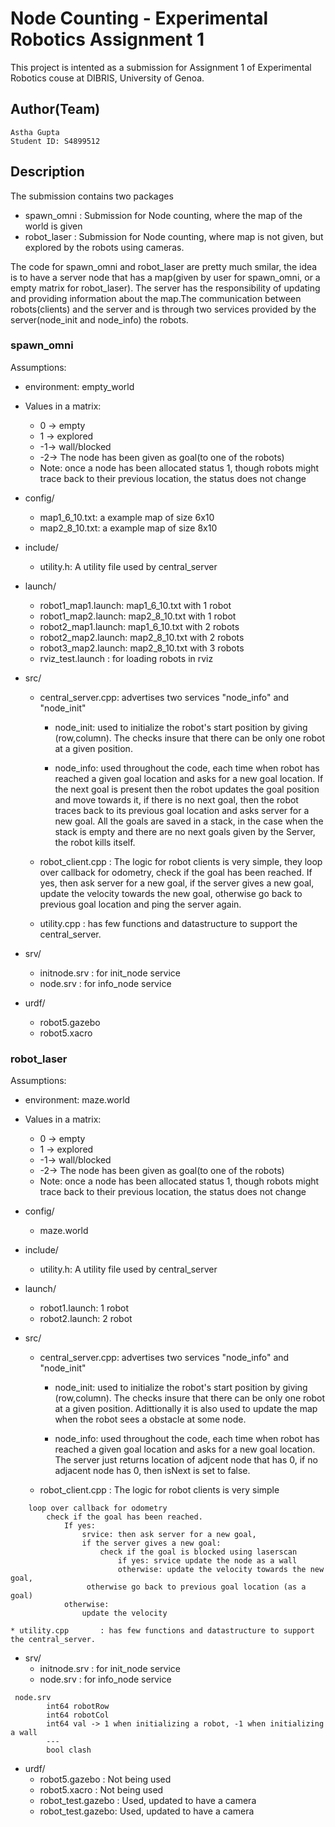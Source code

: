 # Node Counting - Experimental Robotics Assignment 1 

This project is intented as a submission for Assignment 1 of Experimental Robotics couse at DIBRIS, University of Genoa. 

## Author(Team)
	Astha Gupta
	Student ID: S4899512

## Description

The submission contains two packages 
* spawn_omni : Submission for Node counting, where the map of the world is given 
* robot_laser : Submission for Node counting, where map is not given, but explored by the robots using cameras. 

The code for spawn_omni and robot_laser are pretty much smilar, the idea is to have a server node that has a map(given by user for spawn_omni, or a empty matrix for robot_laser). The server has the responsibility of updating and providing information about the map.The communication between robots(clients) and the server and is through two services provided by the server(node_init and node_info) the robots. 

### spawn_omni

Assumptions:
* environment: empty_world
* Values in a matrix: 
	* 0 -> empty 
	* 1 -> explored 
	* -1-> wall/blocked 
	* -2-> The node has been given as goal(to one of the robots)
	* Note: once a node has been allocated status 1, though robots might trace back to their previous location, the status does not change   


* config/
	* map1_6_10.txt: a example map of size 6x10
	* map2_8_10.txt: a example map of size 8x10
* include/
	* utility.h: A utility file used by central_server 
* launch/
	* robot1_map1.launch: map1_6_10.txt with 1 robot
	* robot1_map2.launch: map2_8_10.txt with 1 robot
	* robot2_map1.launch: map1_6_10.txt with 2 robots
	* robot2_map2.launch: map2_8_10.txt with 2 robots
	* robot3_map2.launch: map2_8_10.txt with 3 robots
	* rviz_test.launch  : for loading robots in rviz 
* src/
	* central_server.cpp: advertises two services "node_info" and "node_init"
		
		* node_init: used to initialize the robot's start position by giving (row,column). The checks insure that there can be only one robot at a given position. 
		
		* node_info: used throughout the code, each time when robot has reached a given goal location and asks for a new goal location. If the next goal is present then the robot updates the goal position and move towards it, if there is no next goal, then the robot traces back to its previous goal location and asks server for a new goal. 
		All the goals are saved in a stack, in the case when the stack is empty and there are no next goals given by the Server, the robot kills itself. 

	* robot_client.cpp  : The logic for robot clients is very simple, they loop over callback for odometry, check if the goal has been reached. If yes, then ask server for a new goal, if the server gives a new goal, update the velocity towards the new goal, otherwise go back to previous goal location and ping the server again. 

	* utility.cpp       : has few functions and datastructure to support the central_server. 

* srv/
	* initnode.srv : for init_node service 
	* node.srv     : for info_node service 
* urdf/
	* robot5.gazebo 
	* robot5.xacro


### robot_laser

Assumptions:
* environment: maze.world
* Values in a matrix: 
	* 0 -> empty 
	* 1 -> explored 
	* -1-> wall/blocked 
	* -2-> The node has been given as goal(to one of the robots)
	* Note: once a node has been allocated status 1, though robots might trace back to their previous location, the status does not change   


* config/
	* maze.world
* include/
	* utility.h: A utility file used by central_server 
* launch/
	* robot1.launch:  1 robot
	* robot2.launch:  2 robot
* src/
	* central_server.cpp: advertises two services "node_info" and "node_init"
		
		* node_init: used to initialize the robot's start position by giving (row,column). The checks insure that there can be only one robot at a given position. 
		Adittionally it is also used to update the map when the robot sees a obstacle at some node. 

		* node_info: used throughout the code, each time when robot has reached a given goal location and asks for a new goal location. The server just returns location of adjcent node that has 0, if no adjacent node has 0, then isNext is set to false. 

	* robot_client.cpp  : The logic for robot clients is very simple
```
	loop over callback for odometry 
		check if the goal has been reached. 
			If yes:
				srvice: then ask server for a new goal, 
				if the server gives a new goal:
					check if the goal is blocked using laserscan 
						if yes: srvice update the node as a wall 
						otherwise: update the velocity towards the new goal, 
				 otherwise go back to previous goal location (as a goal)
			otherwise:
				update the velocity
```

	* utility.cpp       : has few functions and datastructure to support the central_server. 

* srv/
	* initnode.srv : for init_node service 
	* node.srv     : for info_node service 
```
 node.srv
		int64 robotRow
		int64 robotCol
		int64 val -> 1 when initializing a robot, -1 when initializing a wall
		---
		bool clash
```
* urdf/
	* robot5.gazebo : Not being used 
	* robot5.xacro : Not being used 
	* robot_test.gazebo : Used, updated to have a camera  
	* robot_test.gazebo: Used, updated to have a camera  